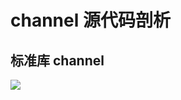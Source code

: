 # channel 源代码剖析

## 标准库 channel

![](https://trdthg-img-for-md-1306147581.cos.ap-beijing.myqcloud.com/img/202205181708400.png)
